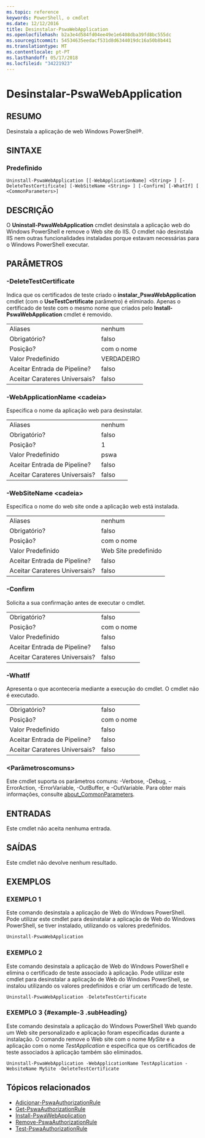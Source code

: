 ```yaml
---
ms.topic: reference
keywords: PowerShell, o cmdlet
ms.date: 12/12/2016
title: Desinstalar-PswaWebApplication
ms.openlocfilehash: b2a3e4d584fd04ee49e1e6408dba39fd8bc555dc
ms.sourcegitcommit: 54534635eedacf531d8d6344019dc16a50b8b441
ms.translationtype: MT
ms.contentlocale: pt-PT
ms.lasthandoff: 05/17/2018
ms.locfileid: "34221923"
---
```

# <a name="uninstall-pswawebapplication"></a>Desinstalar-PswaWebApplication

## <a name="synopsis"></a>RESUMO

Desinstala a aplicação de web Windows PowerShell®.

## <a name="syntax"></a>SINTAXE

### <a name="default"></a>Predefinido
```
Uninstall-PswaWebApplication [[-WebApplicationName] <String> ] [-DeleteTestCertificate] [-WebSiteName <String> ] [-Confirm] [-WhatIf] [ <CommonParameters>]
```

## <a name="description"></a>DESCRIÇÃO

O **Uninstall-PswaWebApplication** cmdlet desinstala a aplicação web do Windows PowerShell e remove o Web site do IIS. O cmdlet não desinstala IIS nem outras funcionalidades instaladas porque estavam necessárias para o Windows PowerShell executar.

## <a name="parameters"></a>PARÂMETROS

### <a name="-deletetestcertificate"></a>-DeleteTestCertificate

Indica que os certificados de teste criado o **instalar\_PswaWebApplication** cmdlet (com o **UseTestCertificate** parâmetro) é eliminado.
Apenas o certificado de teste com o mesmo nome que criados pelo **Install-PswaWebApplication** cmdlet é removido.

|||
|-|-|
| Aliases                              | nenhum                                 |
| Obrigatório?                            | falso                                |
| Posição?                            | com o nome                                |
| Valor Predefinido                        | VERDADEIRO                                 |
| Aceitar Entrada de Pipeline?               | falso                                |
| Aceitar Carateres Universais?          | falso                                |

### <a name="-webapplicationname-ltstringgt"></a>-WebApplicationName &lt;cadeia&gt;

Especifica o nome da aplicação web para desinstalar.

|||
|-|-|
| Aliases                              | nenhum                                 |
| Obrigatório?                            | falso                                |
| Posição?                            | 1                                    |
| Valor Predefinido                        | pswa                                 |
| Aceitar Entrada de Pipeline?               | falso                                |
| Aceitar Carateres Universais?          | falso                                |

### <a name="-websitename-ltstringgt"></a>-WebSiteName &lt;cadeia&gt;

Especifica o nome do web site onde a aplicação web está instalada.

|||
|-|-|
| Aliases                              | nenhum                                 |
| Obrigatório?                            | falso                                |
| Posição?                            | com o nome                                |
| Valor Predefinido                        | Web Site predefinido                     |
| Aceitar Entrada de Pipeline?               | falso                                |
| Aceitar Carateres Universais?          | falso                                |

### <a name="-confirm"></a>-Confirm

Solicita a sua confirmação antes de executar o cmdlet.

|||
|-|-|
| Obrigatório?                            | falso                                |
| Posição?                            | com o nome                                |
| Valor Predefinido                        | falso                                |
| Aceitar Entrada de Pipeline?               | falso                                |
| Aceitar Carateres Universais?          | falso                                |

### <a name="-whatif"></a>-WhatIf

Apresenta o que aconteceria mediante a execução do cmdlet.
O cmdlet não é executado.

|||
|-|-|
| Obrigatório?                            | falso                                |
| Posição?                            | com o nome                                |
| Valor Predefinido                        | falso                                |
| Aceitar Entrada de Pipeline?               | falso                                |
| Aceitar Carateres Universais?          | falso                                |

### <a name="ltcommonparametersgt"></a>&lt;Parâmetroscomuns&gt;

Este cmdlet suporta os parâmetros comuns: -Verbose, -Debug, -ErrorAction, -ErrorVariable, -OutBuffer, e -OutVariable.
Para obter mais informações, consulte [about_CommonParameters](http://go.microsoft.com/fwlink/p/?LinkID=113216).

## <a name="inputs"></a>ENTRADAS

Este cmdlet não aceita nenhuma entrada.

## <a name="outputs"></a>SAÍDAS

Este cmdlet não devolve nenhum resultado.

## <a name="examples"></a>EXEMPLOS

### <a name="example-1"></a>EXEMPLO 1

Este comando desinstala a aplicação de Web do Windows PowerShell.
Pode utilizar este cmdlet para desinstalar a aplicação de Web do Windows PowerShell, se tiver instalado, utilizando os valores predefinidos.

```PowerShell
Uninstall-PswaWebApplication
```

### <a name="example-2"></a>EXEMPLO 2

Este comando desinstala a aplicação de Web do Windows PowerShell e elimina o certificado de teste associado à aplicação.
Pode utilizar este cmdlet para desinstalar a aplicação de Web do Windows PowerShell, se instalou utilizando os valores predefinidos e criar um certificado de teste.

```PowerShell
Uninstall-PswaWebApplication -DeleteTestCertificate
```

### <a name="example-3-example-3-subheading"></a>EXEMPLO 3 {#example-3 .subHeading}

Este comando desinstala a aplicação do Windows PowerShell Web quando um Web site personalizado e aplicação foram especificadas durante a instalação.
O comando remove o Web site com o nome *MySite* e a aplicação com o nome *TestApplication* e especifica que os certificados de teste associados à aplicação também são eliminados.

```
Uninstall-PswaWebApplication -WebApplicationName TestApplication -WebsiteName MySite -DeleteTestCertificate
```

## <a name="related-topics"></a>Tópicos relacionados

- [Adicionar-PswaAuthorizationRule](add-pswaauthorizationrule.md)
- [Get-PswaAuthorizationRule](get-pswaauthorizationrule.md)
- [Install-PswaWebApplication](install-pswawebapplication.md)
- [Remove-PswaAuthorizationRule](remove-pswaauthorizationrule.md)
- [Test-PswaAuthorizationRule](test-pswaauthorizationrule.md)